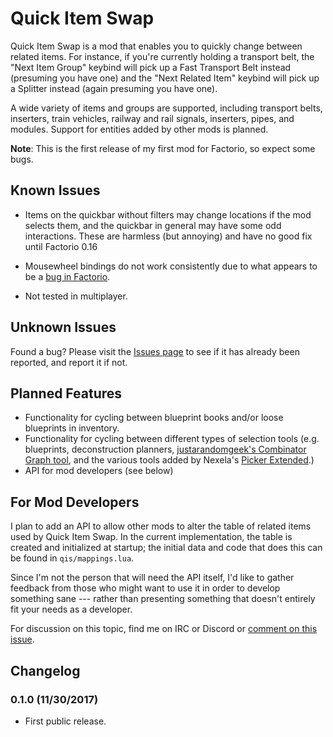 # Quick Item Swap

Quick Item Swap is a mod that enables you to quickly change between related items.  For instance, if you're currently
holding a transport belt, the "Next Item Group" keybind will pick up a Fast Transport Belt instead (presuming you 
have one) and the "Next Related Item" keybind will pick up a Splitter instead (again presuming you have one).

A wide variety of items and groups are supported, including transport belts, inserters, train vehicles,
 railway and rail signals, inserters, pipes, and modules.  Support for entities added by other mods is planned.
 
 **Note**: This is the first release of my first mod for Factorio, so expect some bugs.
 
## Known Issues

* Items on the quickbar without filters may change locations if the mod selects them, and the quickbar in
  general may have some odd interactions.  These are harmless (but annoying) and have no good fix until
  Factorio 0.16
  
* Mousewheel bindings do not work consistently due to what appears to be a
  [bug in Factorio](https://forums.factorio.com/viewtopic.php?f=34&t=54327).
  
* Not tested in multiplayer.

## Unknown Issues
   
Found a bug?  Please visit the [Issues page](https://github.com/dewiniaid/QuickItemSwap/issues) to see if it has 
already been reported, and report it if not.

## Planned Features

* Functionality for cycling between blueprint books and/or loose blueprints in inventory.
* Functionality for cycling between different types of selection tools (e.g. blueprints, deconstruction 
  planners, [justarandomgeek's Combinator Graph tool](https://mods.factorio.com/mods/justarandomgeek/combinatorgraph), 
  and the various tools added by Nexela's [Picker Extended](https://mods.factorio.com/mods/Nexela/PickerExtended).)
* API for mod developers (see below)

## For Mod Developers

I plan to add an API to allow other mods to alter the table of related items used by Quick Item Swap.  In the current
implementation, the table is created and initialized at startup; the initial data and code that does this
can be found in `qis/mappings.lua`.

Since I'm not the person that will need the API itself, I'd like to gather feedback from those who might want to use it
in order to develop something sane --- rather than presenting something that doesn't entirely fit your needs as a 
developer.
 
For discussion on this topic, find me on IRC or Discord or 
[comment on this issue](https://github.com/dewiniaid/QuickItemSwap/issues/3).

## Changelog

### 0.1.0 (11/30/2017)
* First public release.
 
